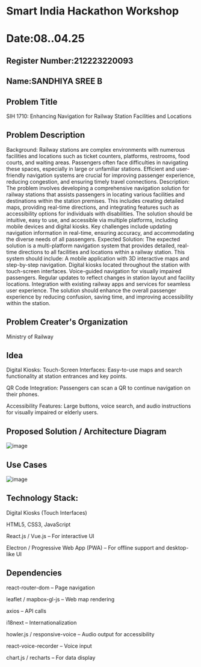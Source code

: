 # Smart India Hackathon Workshop
# Date:08..04.25
## Register Number:212223220093
## Name:SANDHIYA SREE B
## Problem Title
SIH 1710: Enhancing Navigation for Railway Station Facilities and Locations
## Problem Description
Background: Railway stations are complex environments with numerous facilities and locations such as ticket counters, platforms, restrooms, food courts, and waiting areas. Passengers often face difficulties in navigating these spaces, especially in large or unfamiliar stations. Efficient and user-friendly navigation systems are crucial for improving passenger experience, reducing congestion, and ensuring timely travel connections. Description: The problem involves developing a comprehensive navigation solution for railway stations that assists passengers in locating various facilities and destinations within the station premises. This includes creating detailed maps, providing real-time directions, and integrating features such as accessibility options for individuals with disabilities. The solution should be intuitive, easy to use, and accessible via multiple platforms, including mobile devices and digital kiosks. Key challenges include updating navigation information in real-time, ensuring accuracy, and accommodating the diverse needs of all passengers. Expected Solution: The expected solution is a multi-platform navigation system that provides detailed, real-time directions to all facilities and locations within a railway station. This system should include: A mobile application with 3D interactive maps and step-by-step navigation. Digital kiosks located throughout the station with touch-screen interfaces. Voice-guided navigation for visually impaired passengers. Regular updates to reflect changes in station layout and facility locations. Integration with existing railway apps and services for seamless user experience. The solution should enhance the overall passenger experience by reducing confusion, saving time, and improving accessibility within the station.

## Problem Creater's Organization
Ministry of Railway

## Idea
Digital Kiosks:
Touch-Screen Interfaces: Easy-to-use maps and search functionality at station entrances and key points.

QR Code Integration: Passengers can scan a QR to continue navigation on their phones.

Accessibility Features: Large buttons, voice search, and audio instructions for visually impaired or elderly users.


## Proposed Solution / Architecture Diagram
![image](https://github.com/user-attachments/assets/5cebb962-cc5e-46bc-8dab-bae6f73cbfa1)


## Use Cases
![image](https://github.com/user-attachments/assets/94e8a192-fd2f-4616-a1a9-4eec2dea0368)


## Technology Stack:
Digital Kiosks (Touch Interfaces)

HTML5, CSS3, JavaScript

React.js / Vue.js – For interactive UI

Electron / Progressive Web App (PWA) – For offline support and desktop-like UI


## Dependencies
react-router-dom – Page navigation

leaflet / mapbox-gl-js – Web map rendering

axios – API calls

i18next – Internationalization

howler.js / responsive-voice – Audio output for accessibility

react-voice-recorder – Voice input

chart.js / recharts – For data display

